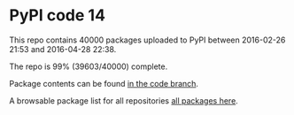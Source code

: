 # PyPI code 14

This repo contains 40000 packages uploaded to PyPI between 
2016-02-26 21:53 and 2016-04-28 22:38.

The repo is 99% (39603/40000) complete.

Package contents can be found [in the code branch](https://github.com/pypi-data/pypi-mirror-14/tree/code/packages).

A browsable package list for all repositories [all packages here](https://pypi-data.github.io/website/repositories/pypi-mirror-14).


